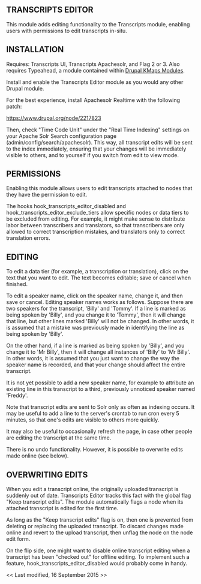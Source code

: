 TRANSCRIPTS EDITOR
------------------

This module adds editing functionality to the Transcripts module, enabling users
with permissions to edit transcripts in-situ.


INSTALLATION
------------

Requires: Transcripts UI, Transcripts Apachesolr, and Flag 2 or 3. Also requires
Typeahead, a module contained within [Drupal KMaps Modules](https://github.com/shanti-uva/drupal_kmaps_modules).

Install and enable the Transcripts Editor module as you would any other Drupal
module.

For the best experience, install Apachesolr Realtime with the following patch:

  https://www.drupal.org/node/2217823
   
Then, check "Time Code Unit" under the "Real Time Indexing" settings on your
Apache Solr Search configuration page (admin/config/search/apachesolr). This
way, all transcript edits will be sent to the index immediately, ensuring that
your changes will be immediately visible to others, and to yourself if you
switch from edit to view mode.


PERMISSIONS
-----------

Enabling this module allows users to edit transcripts attached to nodes that they 
have the permission to edit.

The hooks hook_transcripts_editor_disabled and hook_transcripts_editor_exclude_tiers
allow specific nodes or data tiers to be excluded from editing. For example,
it might make sense to distribute labor between transcribers and translators, so 
that transcribers are only allowed to correct transcription mistakes, and translators 
only to correct translation errors.


EDITING
-------

To edit a data tier (for example, a transcription or translation), click on the
text that you want to edit. The text becomes editable; save or cancel when finished.

To edit a speaker name, click on the speaker name, change it, and then save or cancel.
Editing speaker names works as follows. Suppose there are two speakers for the transcript,
'Billy' and 'Tommy'. If a line is marked as being spoken by 'Billy', and you change it 
to 'Tommy', then it will change that line, but other lines marked 'Billy' will not be
changed. In other words, it is assumed that a mistake was previously made in identifying
the line as being spoken by 'Billy'.

On the other hand, if a line is marked as being spoken by 'Billy', and you change it to
'Mr Billy', then it will change all instances of 'Billy' to 'Mr Billy'. In other words,
it is assumed that you just want to change the way the speaker name is recorded, and
that your change should affect the entire transcript.

It is not yet possible to add a new speaker name, for example to attribute an existing
line in this transcript to a third, previously unnoticed speaker named 'Freddy'.

Note that transcript edits are sent to Solr only as often as indexing occurs. 
It may be useful to add a line to the server's crontab to run cron every 5 minutes,
so that one's edits are visible to others more quickly.

It may also be useful to occasionally refresh the page, in case other people are
editing the transcript at the same time.

There is no undo functionality. However, it is possible to overwrite edits made
online (see below).


OVERWRITING EDITS
-----------------

When you edit a transcript online, the originally uploaded transcript is
suddenly out of date. Transcripts Editor tracks this fact with the global flag
"Keep transcript edits". The module automatically flags a node when its attached 
transcript is edited for the first time.

As long as the "Keep transcript edits" flag is on, then one is prevented from
deleting or replacing the uploaded transcript. To discard changes made online 
and revert to the upload transcript, then unflag the node on the node edit
form.

On the flip side, one might want to disable online transcript editing when a
transcript has been "checked out" for offline editing. To implement such a feature,
hook_transcripts_editor_disabled would probably come in handy.


<< Last modified, 16 September 2015 >>